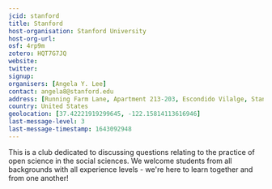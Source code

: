 ```yaml
---
jcid: stanford
title: Stanford
host-organisation: Stanford University
host-org-url: 
osf: 4rp9m
zotero: HQT7G7JQ
website: 
twitter: 
signup: 
organisers: [Angela Y. Lee]
contact: angela8@stanford.edu
address: [Running Farm Lane, Apartment 213-203, Escondido Vilalge, Stanford, CA, 94305]
country: United States
geolocation: [37.42221919299645, -122.15814113616946]
last-message-level: 3
last-message-timestamp: 1643092948
---
```


This is a club dedicated to discussing questions relating to the practice of open science in the social sciences. We welcome students from all backgrounds with all experience levels - we're here to learn together and from one another!
